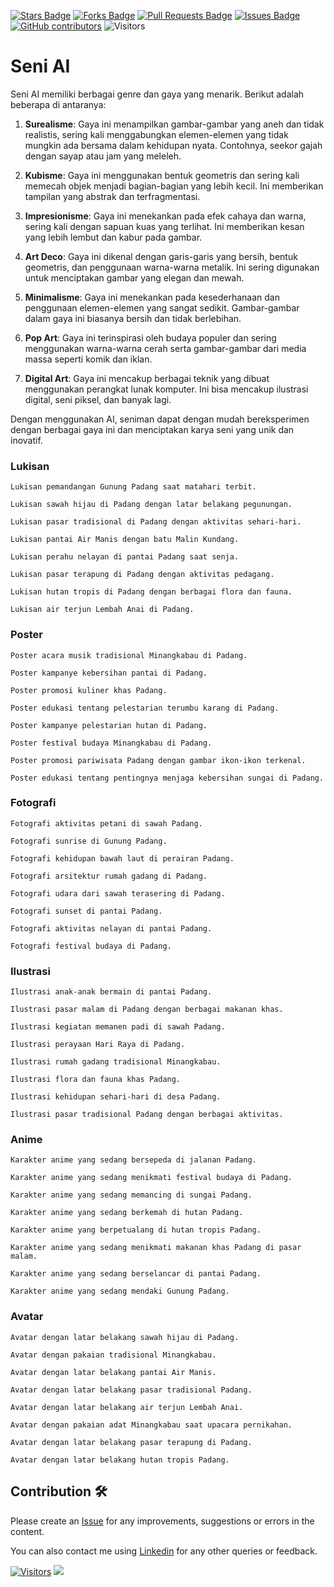 <a href="https://github.com/drshahizan/Generative-AI-Playground/stargazers"><img src="https://img.shields.io/github/stars/drshahizan/Generative-AI-Playground" alt="Stars Badge"/></a>
<a href="https://github.com/drshahizan/Generative-AI-Playground/network/members"><img src="https://img.shields.io/github/forks/drshahizan/Generative-AI-Playground" alt="Forks Badge"/></a>
<a href="https://github.com/drshahizan/Generative-AI-Playground/pulls"><img src="https://img.shields.io/github/issues-pr/drshahizan/Generative-AI-Playground" alt="Pull Requests Badge"/></a>
<a href="https://github.com/drshahizan/Generative-AI-Playground"><img src="https://img.shields.io/github/issues/drshahizan/Generative-AI-Playground" alt="Issues Badge"/></a>
<a href="https://github.com/drshahizan/Generative-AI-Playground/graphs/contributors"><img alt="GitHub contributors" src="https://img.shields.io/github/contributors/drshahizan/Generative-AI-Playground?color=2b9348"></a>
![Visitors](https://api.visitorbadge.io/api/visitors?path=https%3A%2F%2Fgithub.com%2Fdrshahizan%2Generative-AI-Playground&labelColor=%23d9e3f0&countColor=%23697689&style=flat)


# Seni AI

Seni AI memiliki berbagai genre dan gaya yang menarik. Berikut adalah beberapa di antaranya:

1. **Surealisme**: Gaya ini menampilkan gambar-gambar yang aneh dan tidak realistis, sering kali menggabungkan elemen-elemen yang tidak mungkin ada bersama dalam kehidupan nyata. Contohnya, seekor gajah dengan sayap atau jam yang meleleh.

2. **Kubisme**: Gaya ini menggunakan bentuk geometris dan sering kali memecah objek menjadi bagian-bagian yang lebih kecil. Ini memberikan tampilan yang abstrak dan terfragmentasi.

3. **Impresionisme**: Gaya ini menekankan pada efek cahaya dan warna, sering kali dengan sapuan kuas yang terlihat. Ini memberikan kesan yang lebih lembut dan kabur pada gambar.

4. **Art Deco**: Gaya ini dikenal dengan garis-garis yang bersih, bentuk geometris, dan penggunaan warna-warna metalik. Ini sering digunakan untuk menciptakan gambar yang elegan dan mewah.

5. **Minimalisme**: Gaya ini menekankan pada kesederhanaan dan penggunaan elemen-elemen yang sangat sedikit. Gambar-gambar dalam gaya ini biasanya bersih dan tidak berlebihan.

6. **Pop Art**: Gaya ini terinspirasi oleh budaya populer dan sering menggunakan warna-warna cerah serta gambar-gambar dari media massa seperti komik dan iklan.

7. **Digital Art**: Gaya ini mencakup berbagai teknik yang dibuat menggunakan perangkat lunak komputer. Ini bisa mencakup ilustrasi digital, seni piksel, dan banyak lagi.

Dengan menggunakan AI, seniman dapat dengan mudah bereksperimen dengan berbagai gaya ini dan menciptakan karya seni yang unik dan inovatif. 


### Lukisan
```
Lukisan pemandangan Gunung Padang saat matahari terbit.
```

```
Lukisan sawah hijau di Padang dengan latar belakang pegunungan.
```

```
Lukisan pasar tradisional di Padang dengan aktivitas sehari-hari.
```

```
Lukisan pantai Air Manis dengan batu Malin Kundang.
```

```
Lukisan perahu nelayan di pantai Padang saat senja.
```

```
Lukisan pasar terapung di Padang dengan aktivitas pedagang.
```

```
Lukisan hutan tropis di Padang dengan berbagai flora dan fauna.
```

```
Lukisan air terjun Lembah Anai di Padang.
```


### Poster

```
Poster acara musik tradisional Minangkabau di Padang.
```

```
Poster kampanye kebersihan pantai di Padang.
```

```
Poster promosi kuliner khas Padang.
```

```
Poster edukasi tentang pelestarian terumbu karang di Padang.
```

```
Poster kampanye pelestarian hutan di Padang.
```

```
Poster festival budaya Minangkabau di Padang.
```

```
Poster promosi pariwisata Padang dengan gambar ikon-ikon terkenal.
```

```
Poster edukasi tentang pentingnya menjaga kebersihan sungai di Padang.
```

### Fotografi

```
Fotografi aktivitas petani di sawah Padang.
```

```
Fotografi sunrise di Gunung Padang.
```

```
Fotografi kehidupan bawah laut di perairan Padang.
```

```
Fotografi arsitektur rumah gadang di Padang.
```

```
Fotografi udara dari sawah terasering di Padang.
```

```
Fotografi sunset di pantai Padang.
```

```
Fotografi aktivitas nelayan di pantai Padang.
```

```
Fotografi festival budaya di Padang.
```

### Ilustrasi

```
Ilustrasi anak-anak bermain di pantai Padang.
```

```
Ilustrasi pasar malam di Padang dengan berbagai makanan khas.
```

```
Ilustrasi kegiatan memanen padi di sawah Padang.
```

```
Ilustrasi perayaan Hari Raya di Padang.
```

```
Ilustrasi rumah gadang tradisional Minangkabau.
```

```
Ilustrasi flora dan fauna khas Padang.
```

```
Ilustrasi kehidupan sehari-hari di desa Padang.
```

```
Ilustrasi pasar tradisional Padang dengan berbagai aktivitas.
```

### Anime

```
Karakter anime yang sedang bersepeda di jalanan Padang.
```

```
Karakter anime yang sedang menikmati festival budaya di Padang.
```

```
Karakter anime yang sedang memancing di sungai Padang.
```

```
Karakter anime yang sedang berkemah di hutan Padang.
```

```
Karakter anime yang berpetualang di hutan tropis Padang.
```

```
Karakter anime yang sedang menikmati makanan khas Padang di pasar malam.
```

```
Karakter anime yang sedang berselancar di pantai Padang.
```

```
Karakter anime yang sedang mendaki Gunung Padang.
```

### Avatar

```
Avatar dengan latar belakang sawah hijau di Padang.
```

```
Avatar dengan pakaian tradisional Minangkabau.
```

```
Avatar dengan latar belakang pantai Air Manis.
```

```
Avatar dengan latar belakang pasar tradisional Padang.
```

```
Avatar dengan latar belakang air terjun Lembah Anai.
```

```
Avatar dengan pakaian adat Minangkabau saat upacara pernikahan.
```

```
Avatar dengan latar belakang pasar terapung di Padang.
```

```
Avatar dengan latar belakang hutan tropis Padang.
```

## Contribution 🛠️
Please create an [Issue](https://github.com/drshahizan/ai-tools/issues) for any improvements, suggestions or errors in the content.

You can also contact me using [Linkedin](https://www.linkedin.com/in/drshahizan/) for any other queries or feedback.

[![Visitors](https://api.visitorbadge.io/api/visitors?path=https%3A%2F%2Fgithub.com%2Fdrshahizan&labelColor=%23697689&countColor=%23555555&style=plastic)](https://visitorbadge.io/status?path=https%3A%2F%2Fgithub.com%2Fdrshahizan)
![](https://hit.yhype.me/github/profile?user_id=81284918)

